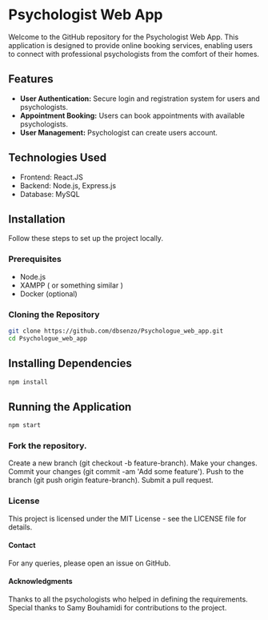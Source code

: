 # Psychologist Web App

Welcome to the GitHub repository for the Psychologist Web App. This application is designed to provide online booking services, enabling users to connect with professional psychologists from the comfort of their homes.

## Features

- **User Authentication:** Secure login and registration system for users and psychologists.
- **Appointment Booking:** Users can book appointments with available psychologists.
- **User Management:** Psychologist can create users account.

## Technologies Used

- Frontend: React.JS
- Backend: Node.js, Express.js
- Database: MySQL

## Installation

Follow these steps to set up the project locally.

### Prerequisites

- Node.js
- XAMPP ( or something similar )
- Docker (optional)

### Cloning the Repository

```bash
git clone https://github.com/dbsenzo/Psychologue_web_app.git
cd Psychologue_web_app
```

## Installing Dependencies
```bash
npm install
```

## Running the Application
```bash
npm start
```

### Fork the repository.
Create a new branch (git checkout -b feature-branch).
Make your changes.
Commit your changes (git commit -am 'Add some feature').
Push to the branch (git push origin feature-branch).
Submit a pull request.

### License
This project is licensed under the MIT License - see the LICENSE file for details.

#### Contact
For any queries, please open an issue on GitHub.

#### Acknowledgments
Thanks to all the psychologists who helped in defining the requirements.
Special thanks to Samy Bouhamidi for contributions to the project.


